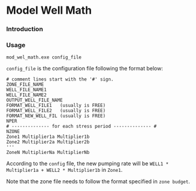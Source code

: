 # Model Well Math

### Introduction

### Usage

```
mod_wel_math.exe config_file
```
`config_file` is the configuration file following the format below:
```
# comment lines start with the '#' sign.
ZONE_FILE_NAME
WELL_FILE_NAME1
WELL_FILE_NAME2
OUTPUT_WELL_FILE_NAME
FORMAT_WELL_FILE1   (usually is FREE)
FORMAT_WELL_FILE2   (usually is FREE)
FORMAT_NEW_WELL_FIL (usually is FREE)
NPER
# -------------- for each stress period -------------- #
NZONE
Zone1 Multiplier1a Multiplier1b
Zone2 Multiplier2a Multiplier2b
'''
ZoneN MultiplierNa MultiplierNb
```
According to the `config` file, the new pumping rate will be `WELL1 * Multiplier1a + WELL2 * Multiplier1b` in `Zone1`.

Note that the zone file needs to follow the format specified in `zone budget`.



